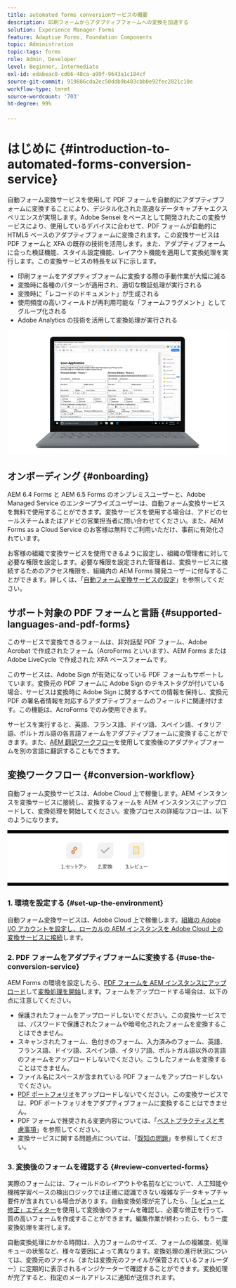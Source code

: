 ```yaml
---
title: automated forms conversionサービスの概要
description: 印刷フォームからアダプティブフォームへの変換を加速する
solution: Experience Manager Forms
feature: Adaptive Forms, Foundation Components
topic: Administration
topic-tags: forms
role: Admin, Developer
level: Beginner, Intermediate
exl-id: edabeac8-cd66-48ca-a99f-9643a1c184cf
source-git-commit: 919886cda2ec50ddb9b403cbb0e92fec2821c10e
workflow-type: tm+mt
source-wordcount: '703'
ht-degree: 99%

---
```


# はじめに {#introduction-to-automated-forms-conversion-service}

自動フォーム変換サービスを使用して PDF フォームを自動的にアダプティブフォームに変換することにより、デジタル化された高速なデータキャプチャエクスペリエンスが実現します。Adobe Sensei をベースとして開発されたこの変換サービスにより、使用しているデバイスに合わせて、PDF フォームが自動的に HTML5 ベースのアダプティブフォームに変換されます。この変換サービスは PDF フォームと XFA の既存の技術を活用します。また、アダプティブフォームに合った検証機能、スタイル設定機能、レイアウト機能を適用して変換処理を実行します。この変換サービスの特長を以下に示します。

* 印刷フォームをアダプティブフォームに変換する際の手動作業が大幅に減る
* 変換時に各種のパターンが適用され、適切な検証処理が実行される
* 変換時に「レコードのドキュメント」が生成される
* 使用頻度の高いフィールドが再利用可能な「フォームフラグメント」としてグループ化される
* Adobe Analytics の技術を活用して変換処理が実行される

![操作は非常に簡単です。変換するソースフォームを準備して、自動フォーム変換サービスを実行します。美しいアダプティブフォームが生成されます。出力はいつでも満足いくまで修正できます。](assets/pdf-to-adaptive-form-gitx50.gif)

## オンボーディング  {#onboarding}

AEM 6.4 Forms と AEM 6.5 Forms のオンプレミスユーザーと、Adobe Managed Service のエンタープライズユーザーは、自動フォーム変換サービスを無料で使用することができます。変換サービスを使用する場合は、アドビのセールスチームまたはアドビの営業担当者に問い合わせてください。また、AEM Forms as a Cloud Service のお客様は無料でご利用いただけ、事前に有効化されています。

お客様の組織で変換サービスを使用できるように設定し、組織の管理者に対して必要な権限を設定します。必要な権限を設定された管理者は、変換サービスに接続するためのアクセス権限を、組織内の AEM Forms 開発ユーザーに付与することができます。詳しくは、「[自動フォーム変換サービスの設定](configure-service.md)」を参照してください。

## サポート対象の PDF フォームと言語 {#supported-languages-and-pdf-forms}

このサービスで変換できるフォームは、非対話型 PDF フォーム、Adobe Acrobat で作成されたフォーム（AcroForms といいます）、AEM Forms または Adobe LiveCycle で作成された XFA ベースフォームです。

このサービスは、Adobe Sign が有効になっている PDF フォームもサポートしています。変換元の PDF フォームに Adobe Sign のテキストタグが付いている場合、サービスは変換時に Adobe Sign に関するすべての情報を保持し、変換元 PDF の署名者情報を対応するアダプティブフォームのフィールドに関連付けます。この機能は、AcroForms でのみ使用できます。

サービスを実行すると、英語、フランス語、ドイツ語、スペイン語、イタリア語、ポルトガル語の各言語フォームをアダプティブフォームに変換することができます。また、[AEM 翻訳ワークフロー](https://helpx.adobe.com/jp/experience-manager/6-5/forms/using/using-aem-translation-workflow-to-localize-adaptive-forms.html)を使用して変換後のアダプティブフォームを別の言語に翻訳することもできます。

## 変換ワークフロー  {#conversion-workflow}

自動フォーム変換サービスは、Adobe Cloud 上で稼働します。AEM インスタンスを変換サービスに接続し、変換するフォームを AEM インスタンスにアップロードして、変換処理を開始してください。変換プロセスの詳細なフローは、以下のようになります。

![ワークフロー](assets/conversion-workflow.png)

### 1. 環境を設定する {#set-up-the-environment}

自動フォーム変換サービスは、Adobe Cloud 上で稼働します。[組織の Adobe I/O アカウントを設定し、ローカルの AEM インスタンスを Adobe Cloud 上の変換サービスに接続](configure-service.md)します。

### 2. PDF フォームをアダプティブフォームに変換する {#use-the-conversion-service}

AEM Forms の環境を設定したら、[PDF フォームを AEM インスタンスにアップロード](convert-existing-forms-to-adaptive-forms.md)して[変換処理を開始](convert-existing-forms-to-adaptive-forms.md#run-the-conversion)します。フォームをアップロードする場合は、以下の点に注意してください。

* 保護されたフォームをアップロードしないでください。この変換サービスでは、パスワードで保護されたフォームや暗号化されたフォームを変換することはできません。
* スキャンされたフォーム、色付きのフォーム、入力済みのフォーム、英語、フランス語、ドイツ語、スペイン語、イタリア語、ポルトガル語以外の言語のフォームをアップロードしないでください。こうしたフォームを変換することはできません。
* ファイル名にスペースが含まれている PDF フォームをアップロードしないでください。
* [PDF ポートフォリオ](https://helpx.adobe.com/jp/acrobat/using/overview-pdf-portfolios.html)をアップロードしないでください。この変換サービスでは、PDF ポートフォリオをアダプティブフォームに変換することはできません。
* PDF フォームで推奨される変更内容については、「[ベストプラクティスと考慮事項](styles-and-pattern-considerations-and-best-practices.md)」を参照してください。
* 変換サービスに関する問題点については、「[既知の問題](known-issues.md)」を参照してください。

### 3. 変換後のフォームを確認する {#review-converted-forms}

実際のフォームには、フィールドのレイアウトや名前などについて、人工知能や機械学習ベースの検出ロジックでは正確に認識できない複雑なデータキャプチャ要件が含まれている場合があります。自動変換処理が完了したら、[「レビューと修正」エディター](review-correct-ui-edited.md)を使用して変換後のフォームを確認し、必要な修正を行って、質の高いフォームを作成することができます。編集作業が終わったら、もう一度変換処理を実行します。

自動変換処理にかかる時間は、入力フォームのサイズ、フォームの複雑度、処理キューの状態など、様々な要因によって異なります。変換処理の進行状況については、変換元のファイル（または変換元のファイルが保管されているフォルーダー）に定期的に表示されるインジケーターで確認することができます。変換処理が完了すると、指定のメールアドレスに通知が送信されます。
